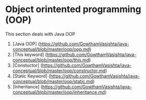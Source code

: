 # Object orintented programming (OOP)

This section deals with Java OOP

1. [Java OOP] (https://github.com/GowthamVasishta/java-conceptual/blob/master/oop/oop.md)
2. [This keyword] (https://github.com/GowthamVasishta/java-conceptual/blob/master/oop/this.md)
3. [Constuctor] (https://github.com/GowthamVasishta/java-conceptual/blob/master/oop/constructor.md)
4. [Static Keyword] (https://github.com/GowthamVasishta/java-conceptual/blob/master/oop/static.md)
5. [Inheritance] (https://github.com/GowthamVasishta/java-conceptual/blob/master/oop/inheritance.md)

